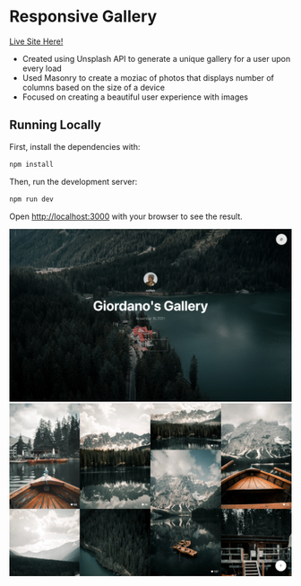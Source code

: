 # Responsive Gallery
[Live Site Here!](https://responsive-gallery-chi.vercel.app)
- Created using Unsplash API to generate a unique gallery for a user upon every load
- Used Masonry to create a moziac of photos that displays number of columns based on the size of a device
- Focused on creating a beautiful user experience with images

## Running Locally
First, install the dependencies with:
```bash
npm install
```

Then, run the development server:

```bash
npm run dev
```

Open [http://localhost:3000](http://localhost:3000) with your browser to see the result.

![Center Image](sample/image1.jpg)
![Gallery Section](sample/image2.jpg)
